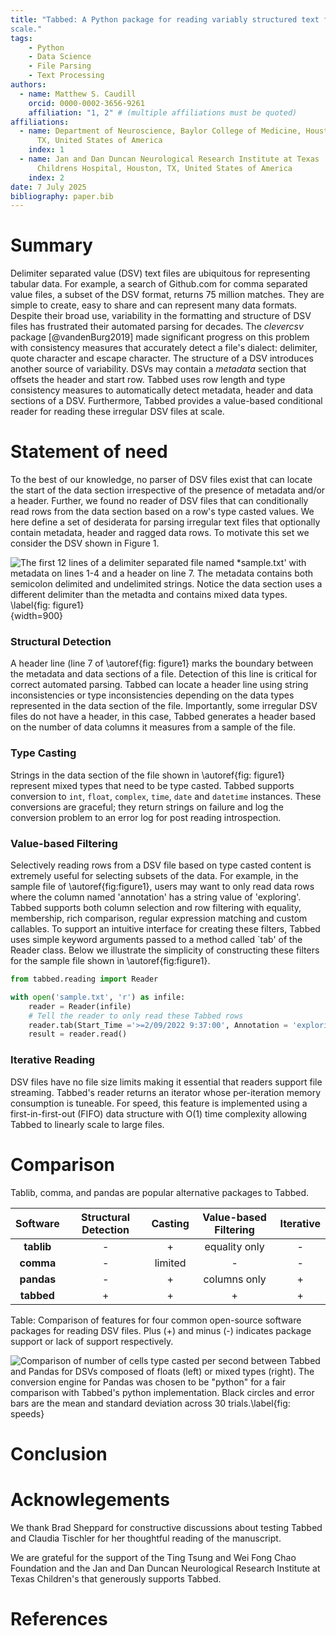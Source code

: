 ```yaml
---
title: "Tabbed: A Python package for reading variably structured text files at
scale."
tags:
    - Python
    - Data Science
    - File Parsing
    - Text Processing
authors:
  - name: Matthew S. Caudill 
    orcid: 0000-0002-3656-9261 
    affiliation: "1, 2" # (multiple affiliations must be quoted) 
affiliations:
  - name: Department of Neuroscience, Baylor College of Medicine, Houston,
      TX, United States of America
    index: 1
  - name: Jan and Dan Duncan Neurological Research Institute at Texas
      Childrens Hospital, Houston, TX, United States of America 
    index: 2 
date: 7 July 2025
bibliography: paper.bib
---
```


# Summary
Delimiter separated value (DSV) text files are ubiquitous for representing
tabular data. For example, a search of Github.com for comma separated value
files, a subset of the DSV format, returns 75 million matches. They are simple
to create, easy to share and can represent many data formats. Despite their
broad use, variability in the formatting and structure of DSV files has
frustrated their automated parsing for decades. The *clevercsv* package
[@vandenBurg2019] made significant progress on this problem with consistency
measures that accurately detect a file's dialect: delimiter, quote character and
escape character. The structure of a DSV introduces another source of
variability. DSVs may contain a *metadata* section that offsets the header and
start row. Tabbed uses row length and type consistency measures to automatically
detect metadata, header and data sections of a DSV. Furthermore, Tabbed provides
a value-based conditional reader for reading these irregular DSV files at
scale.

# Statement of need
To the best of our knowledge, no parser of DSV files exist that can locate the
start of the data section irrespective of the presence of metadata and/or
a header. Further, we found no reader of DSV files that can conditionally read
rows from the data section based on a row's type casted values. We here define
a set of desiderata for parsing irregular text files that optionally contain
metadata, header and ragged data rows. To motivate this set we consider
the DSV shown in Figure 1.

![The first 12 lines of a delimiter separated file named *sample.txt' with
metadata on lines 1-4 and a header on line 7. The metadata contains both
semicolon delimited and undelimited strings. Notice the data section uses
a different delimiter than the metadta and contains mixed data types.
\label{fig: figure1}]( sample_dsv.png){width=900}

### Structural Detection
A header line (line 7 of \autoref{fig: figure1} marks the boundary between the
metadata and data sections of a file.  Detection of this line is critical for
correct automated parsing. Tabbed can locate a header line using string
inconsistencies or type inconsistencies depending on the data types represented
in the data section of the file.  Importantly, some irregular DSV files do not
have a header, in this case, Tabbed generates a header based on the number of
data columns it measures from a sample of the file.

### Type Casting
Strings in the data section of the file shown in \autoref{fig: figure1}
represent mixed types that need to be type casted. Tabbed supports conversion to
`int`, `float`, `complex`, `time`, `date` and `datetime` instances. These
conversions are graceful; they return strings on failure and log the conversion
problem to an error log for post reading introspection. 

### Value-based Filtering
Selectively reading rows from a DSV file based on type casted content is
extremely useful for selecting subsets of the data. For example, in the sample
file of \autoref{fig:figure1}, users may want to only read data rows where the
column named 'annotation' has a string value of 'exploring'. Tabbed supports
both column selection and row filtering with equality, membership, rich
comparison, regular expression matching and custom callables. To support an
intuitive interface for creating these filters, Tabbed uses simple keyword
arguments passed to a method called `tab' of the Reader class. Below we
illustrate the simplicity of constructing these filters for the sample file
shown in \autoref{fig:figure1}.

```python
from tabbed.reading import Reader

with open('sample.txt', 'r') as infile:
    reader = Reader(infile)
    # Tell the reader to only read these Tabbed rows
    reader.tab(Start_Time ='>=2/09/2022 9:37:00', Annotation = 'exploring')
    result = reader.read()
```

### Iterative Reading
DSV files have no file size limits making it essential that readers support file
streaming. Tabbed's reader returns an iterator whose per-iteration memory
consumption is tuneable. For speed, this feature is implemented using
a first-in-first-out (FIFO) data structure with O(1) time complexity allowing
Tabbed to linearly scale to large files. 

# Comparison

Tablib, comma, and pandas are popular alternative packages to Tabbed.

| **Software** | **Structural Detection** | **Casting** | **Value-based Filtering** | **Iterative** |
|:------------:|:------------------------:|:-----------:|:-------------------------:|:-------------:|
|  **tablib**  |           -              |    +        |       equality only       |     -     |
|   **comma**  |           -              |   limited   |           -               |     -     |
|  **pandas**  |           -              |    +        |        columns only       |     +     |
|  **tabbed**  |           +              |    +        |           +               |     +     |

Table: Comparison of features for four common open-source software packages for
reading DSV files. Plus (+) and minus (-) indicates package support or lack of support respectively.


![Comparison of number of cells type casted per second between Tabbed and Pandas
for DSVs composed of floats (left) or mixed types (right). The conversion engine
for Pandas was chosen to be "python" for a fair comparison with Tabbed's python
implementation. Black circles and error bars are the mean and standard deviation
across 30 trials.\label{fig: speeds}](read_speeds.png)

# Conclusion

# Acknowlegements
We thank Brad Sheppard for constructive discussions about testing Tabbed and
Claudia Tischler for her thoughtful reading of the manuscript.

We are grateful for the support of the Ting Tsung and Wei Fong Chao Foundation
and the Jan and Dan Duncan Neurological Research Institute at Texas Children's
that generously supports Tabbed.

# References
